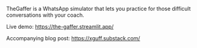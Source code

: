 TheGaffer is a WhatsApp simulator that lets you practice for those difficult conversations with your coach.

Live demo: https://the-gaffer.streamlit.app/

Accompanying blog post: https://xguff.substack.com/